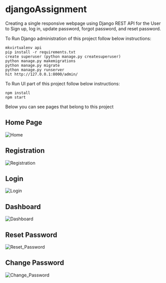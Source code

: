 # djangoAssignment
Creating a single responsive webpage using Django REST API for the User to Sign up, log in, update password, forgot password, and reset password.

To Run Django administration of this project follow below instructions:
```
mkvirtualenv api
pip install -r requirements.txt
create superuser (python manage.py createsuperuser)
python manage.py makemigrations
python manage.py migrate
python manage.py runserver
hit http://127.0.0.1:8000/admin/
```

To Run UI part of this project follow below instructions:
```
npm install
npm start
```

Below you can see pages that belong to this project

## Home Page

![Home](https://user-images.githubusercontent.com/84641812/172046633-e4ccf4e2-eb73-4b02-aa33-296b9f7a647d.jpeg)

## Registration

![Registration](https://user-images.githubusercontent.com/84641812/172046182-e316b762-62dc-40c5-86a0-f8c891bff976.jpeg)

## Login

![Login](https://user-images.githubusercontent.com/84641812/172046200-b4a050cf-d42a-432c-8231-6c911d510620.jpeg)

## Dashboard

![Dashboard](https://user-images.githubusercontent.com/84641812/172046648-1ac889f7-992b-458b-8fae-9eeabf1ed7b5.jpeg)

## Reset Password

![Reset_Password](https://user-images.githubusercontent.com/84641812/172046553-1005833c-1703-44e4-8aba-b81306b36a28.jpeg)

## Change Password

![Change_Password](https://user-images.githubusercontent.com/84641812/172046513-7873e6d3-6791-4e71-8326-6790a911f63d.jpeg)

